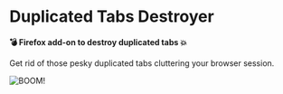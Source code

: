 # Duplicated Tabs Destroyer 

**💣 Firefox add-on to destroy duplicated tabs 💥**  

Get rid of those pesky duplicated tabs cluttering your browser session.

![BOOM!](https://raw.githubusercontent.com/dharmadeveloper108/firefox-extensions/master/duplicated-tabs-destroyer/icons/kaboom.png "BOOM!")
